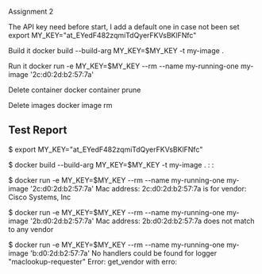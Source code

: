 Assignment 2

The API key need before start, I add a default one in case not been set
	export MY_KEY="at_EYedF482zqmiTdQyerFKVsBKlFNfc"

Build it
	docker build --build-arg MY_KEY=$MY_KEY -t my-image .

Run it
	docker run -e MY_KEY=$MY_KEY --rm --name my-running-one my-image '2c:d0:2d:b2:57:7a'

Delete container
	docker container prune

Delete images
	docker image rm <image id>


Test Report
-----------
$ export MY_KEY="at_EYedF482zqmiTdQyerFKVsBKlFNfc"

$ docker build --build-arg MY_KEY=$MY_KEY -t my-image .
  :
  :

$ docker run -e MY_KEY=$MY_KEY --rm --name my-running-one my-image '2c:d0:2d:b2:57:7a'
Mac address: 2c:d0:2d:b2:57:7a is for vendor: Cisco Systems, Inc

$ docker run -e MY_KEY=$MY_KEY --rm --name my-running-one my-image '2b:d0:2d:b2:57:7a'
Mac address: 2b:d0:2d:b2:57:7a does not match to any vendor

$ docker run -e MY_KEY=$MY_KEY --rm --name my-running-one my-image 'b:d0:2d:b2:57:7a'
No handlers could be found for logger "maclookup-requester"
Error: get_vendor with erro: 


